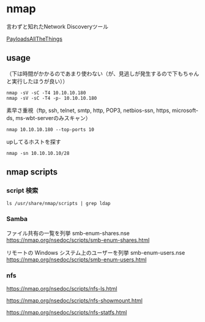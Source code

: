 # nmap
言わずと知れたNetwork Discoveryツール

[PayloadsAllTheThings](https://github.com/swisskyrepo/PayloadsAllTheThings/blob/6a11a6c670b1e016f1536f01fc690e1bc482bd90/Methodology%20and%20Resources/Network%20Discovery.md#nmap)

## usage
（下は時間がかかるのであまり使わない（が、見逃しが発生するので下もちゃんと実行したほうが良い））

```
nmap -sV -sC -T4 10.10.10.180
nmap -sV -sC -T4 -p- 10.10.10.180
```

素早さ重視（ftp, ssh, telnet, smtp, http, POP3, netbios-ssn, https, microsoft-ds, ms-wbt-serverのみスキャン）

```
nmap 10.10.10.180 --top-ports 10 
```

upしてるホストを探す

```
nmap -sn 10.10.10.10/28
```

## nmap scripts

### script 検索

```
ls /usr/share/nmap/scripts | grep ldap
```

### Samba
ファイル共有の一覧を列挙
smb-enum-shares.nse
https://nmap.org/nsedoc/scripts/smb-enum-shares.html

リモートの Windows システム上のユーザーを列挙
smb-enum-users.nse
https://nmap.org/nsedoc/scripts/smb-enum-users.html

### nfs
https://nmap.org/nsedoc/scripts/nfs-ls.html

https://nmap.org/nsedoc/scripts/nfs-showmount.html

https://nmap.org/nsedoc/scripts/nfs-statfs.html
